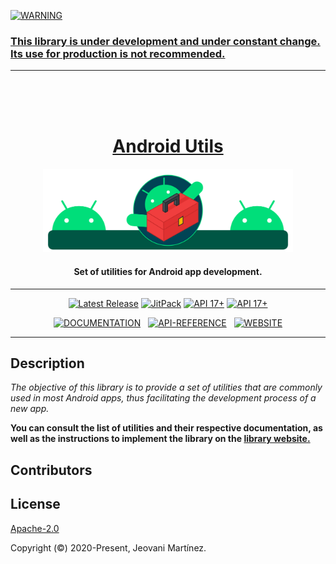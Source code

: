     
<a href="#"><img src="https://img.shields.io/badge/WARNING-blue?style=for-the-badge&label=%20&labelColor=gray&color=yellow&logoColor=FFFFFF" alt="WARNING">

### This library is under development and under constant change. Its use for production is not recommended.

---
<br/><br/><br/>


<h1 align="center">Android Utils</h2>
<p align="center"><a href="https://jeovanimartinez.github.io/Android-Utils/" target="_blank" rel="noopener noreferrer"><img width="400" src="https://github.com/JeovaniMartinez/Android-Utils/blob/master/resources/introduction.svg" alt="Android Utils Logo"></a></p>
<h4 align="center">Set of utilities for Android app development.</h4>

---

<p align="center">
    <a href="https://github.com/JeovaniMartinez/Android-Utils/releases"><img src="https://img.shields.io/github/v/release/JeovaniMartinez/Android-Utils?color=orange&include_prereleases&style=flat-square" alt="Latest Release"></a>
    <a href="https://jitpack.io/#JeovaniMartinez/Android-Utils"><img src="https://img.shields.io/jitpack/v/github/JeovaniMartinez/Android-Utils?color=blue&style=flat-square" alt="JitPack"></a>
    <a href="#"><img src="https://img.shields.io/badge/API-17%2B-lightgrey?style=flat-square" alt="API 17+"></a>
    <a href="/LICENSE"><img src="https://img.shields.io/github/license/JeovaniMartinez/Android-Utils?style=flat-square" alt="API 17+"></a>
</p>

<p align="center">
<a href="https://jeovanimartinez.github.io/Android-Utils/docs/"><img src="https://img.shields.io/badge/DOCS-DOCUMENTATION-blue?style=for-the-badge&logo=read-the-docs&label=%20&labelColor=3F3F3F&color=008097&logoColor=FFFFFF" alt="DOCUMENTATION"></a>&nbsp;&nbsp;
<a href="https://jeovanimartinez.github.io/Android-Utils/docs/reference/androidutils/index.html"><img src="https://img.shields.io/badge/API-REFERENCE-blue?style=for-the-badge&labelColor=3F3F3F&color=00996F" alt="API-REFERENCE"></a>&nbsp;&nbsp;
    <a href="https://jeovanimartinez.github.io/Android-Utils/"><img src="https://img.shields.io/badge/WEB-WEBSITE-blue?style=for-the-badge&logo=tor-browser&label=%20&labelColor=3F3F3F&color=DA5900&logoColor=FFFFFF" alt="WEBSITE"></a>
<p align="center">

---



## Description

_The objective of this library is to provide a set of utilities that are commonly used in most Android apps, thus facilitating the development process of a new app._

**You can consult the list of utilities and their respective documentation, as well as the instructions to implement the library on the [library website.](https://jeovanimartinez.github.io/Android-Utils/docs/)**



## Contributors



## License

[Apache-2.0](/LICENSE)

Copyright (©) 2020-Present, Jeovani Martínez.
